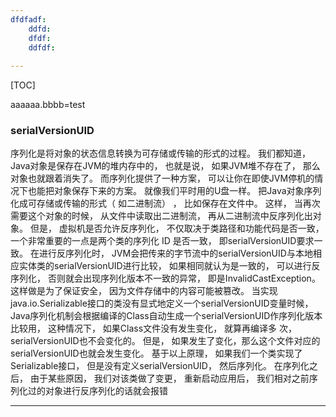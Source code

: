 ```yaml
---
dfdfadf:
	ddfd:
	dfdf:
	ddfdf:
		
---
```


[TOC]

aaaaaa.bbbb=test

### serialVersionUID

序列化是将对象的状态信息转换为可存储或传输的形式的过程。
我们都知道， Java对象是保存在JVM的堆内存中的， 也就是说， 如果JVM堆不存在了， 那么对象也就跟着消失了。
⽽序列化提供了⼀种⽅案， 可以让你在即使JVM停机的情况下也能把对象保存下来的⽅案。 就像我们平时⽤的U盘⼀样。 把Java对象序列化成可存储或传输的形式（ 如⼆进制流） ， ⽐如保存在⽂件中。 这样， 当再次需要这个对象的时候， 从⽂件中读取出⼆进制流， 再从⼆进制流中反序列化出对象。
但是， 虚拟机是否允许反序列化， 不仅取决于类路径和功能代码是否⼀致， ⼀个⾮常重要的⼀点是两个类的序列化 ID 是否⼀致， 即serialVersionUID要求⼀致。
在进⾏反序列化时， JVM会把传来的字节流中的serialVersionUID与本地相应实体类的serialVersionUID进⾏⽐较， 如果相同就认为是⼀致的， 可以进⾏反序列化， 否则就会出现序列化版本不⼀致的异常， 即是InvalidCastException。
这样做是为了保证安全， 因为⽂件存储中的内容可能被篡改。
当实现java.io.Serializable接口的类没有显式地定义⼀个serialVersionUID变量时候， Java序列化机制会根据编译的Class⾃动⽣成⼀个serialVersionUID作序列化版本⽐较⽤， 这种情况下， 如果Class⽂件没有发⽣变化， 就算再编译多 次， serialVersionUID也不会变化的。
但是， 如果发⽣了变化，那么这个⽂件对应的serialVersionUID也就会发⽣变化。
基于以上原理， 如果我们⼀个类实现了Serializable接口， 但是没有定义serialVersionUID， 然后序列化。 在序列化之后， 由于某些原因， 我们对该类做了变更， 重新启动应⽤后， 我们相对之前序列化过的对象进⾏反序列化的话就会报错

------

